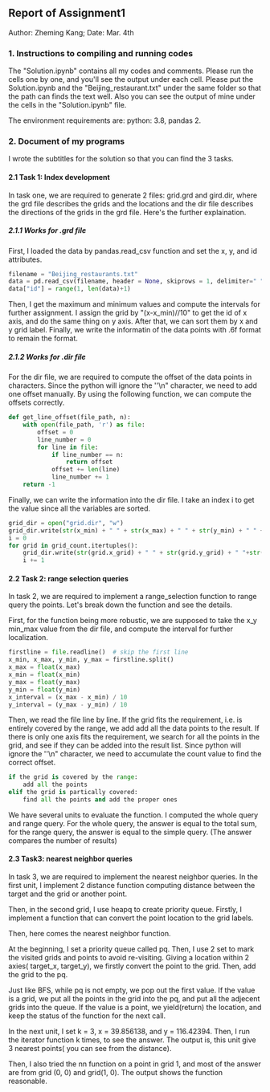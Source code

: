 ## Report of Assignment1

Author: Zheming Kang; Date: Mar. 4th

### 1. Instructions to compiling and running codes

The "Solution.ipynb" contains all my codes and comments. Please run the cells one by one, and you'll see the output under each cell. Please put the Solution.ipynb and the "Beijing_restaurant.txt" under the same folder so that the path can finds the text well. Also you can see the output of mine under the cells in the "Solution.ipynb" file.

The environment requirements are: python: 3.8, pandas 2.

### 2. Document of my programs

I wrote the subtitles for the solution so that you can find the 3 tasks.

#### 2.1 Task 1: Index development

In task one, we are required to generate 2 files: grid.grd and gird.dir, where the grd file describes the grids and the locations and the dir file describes the directions of the grids in the grd file. Here's the further explaination.

##### 2.1.1 Works for .grd file

First, I loaded the data by pandas.read_csv function and set the x, y, and id attributes.

```python
filename = "Beijing_restaurants.txt"
data = pd.read_csv(filename, header = None, skiprows = 1, delimiter=" ", names = ["x", "y"])
data["id"] = range(1, len(data)+1)
```

Then, I get the maximum and minimum values and compute the intervals for further assignment. I assign the grid by "(x-x_min)//10" to get the id of x axis, and do the same thing on y axis. After that, we can sort them by x and y grid label. Finally, we write the informatin of the data points with .6f format to remain the format.

##### 2.1.2 Works for .dir file

For the dir file, we are required to compute the offset of the data points in characters. Since the python will ignore the '\'\n" character, we need to add one offset manually. By using the following function, we can compute the offsets correctly.

```python
def get_line_offset(file_path, n):
    with open(file_path, 'r') as file:
        offset = 0
        line_number = 0
        for line in file:
            if line_number == n:
                return offset
            offset += len(line)
            line_number += 1
	return -1
```

Finally, we can write the information into the dir file. I take an index i to get the value since all the variables are sorted.

```python
grid_dir = open("grid.dir", "w")
grid_dir.write(str(x_min) + " " + str(x_max) + " " + str(y_min) + " " + str(y_max) + "\n")
i = 0
for grid in grid_count.itertuples():
    grid_dir.write(str(grid.x_grid) + " " + str(grid.y_grid) + " "+str(offsets[i]) +" "+ str(grid.count) + "\n")
    i += 1
```

#### 2.2 Task 2: range selection queries

In task 2, we are required to implement a range_selection function to range query the points. Let's break down the function and see the details.

First, for the function being more robustic, we are supposed to take the x_y min_max value from the dir file, and compute the interval for further localization.

```python
firstline = file.readline()  # skip the first line
x_min, x_max, y_min, y_max = firstline.split()
x_max = float(x_max)
x_min = float(x_min)
y_max = float(y_max)
y_min = float(y_min)
x_interval = (x_max - x_min) / 10
y_interval = (y_max - y_min) / 10
```

Then, we read the file line by line. If the grid fits the requirement, i.e. is entirely covered by the range, we add add all the data points to the result. If there is only one axis fits the requirement, we search for all the points in the grid, and see if they can be added into the result list. Since python will ignore the '\'\n" character, we need to accumulate the count value to find the correct offset.

```python
if the grid is covered by the range:
	add all the points
elif the grid is partically covered:
	find all the points and add the proper ones
```

We have several units to evaluate the function. I computed the whole query and range query. For the whole query, the answer is equal to the total sum, for the range query, the answer is equal to the simple query. (The answer compares the number of results)

#### 2.3 Task3: nearest neighbor queries

In task 3, we are required to implement the nearest neighbor queries. In the first unit, I implement 2 distance function computing distance between the target and the grid or another point.

Then, in the second grid, I use heapq to create priority queue. Firstly, I implement a function that can convert the point location to the grid labels.

Then, here comes the nearest neighbor function.

At the beginning, I set a priority queue called pq. Then, I use 2 set to mark the visited grids and points to avoid re-visiting. Giving a location within 2 axies( target_x, target_y), we firstly convert the point to the grid. Then, add the grid to the pq.

Just like BFS, while pq is not empty, we pop out the first value. If the value is a grid, we put all the points in the grid into the pq, and put all the adjecent grids into the queue. If the value is a point, we yield(return) the location, and keep the status of the function for the next call.

In the next unit, I set k = 3, x = 39.856138, and y = 116.42394. Then, I run the iterator function k times, to see the answer. The output is, this unit give 3 nearest points( you can see from the distance).

Then, I also tried the nn function on a point in grid 1, and most of the answer are from grid (0, 0) and grid(1, 0). The output shows the function reasonable.
